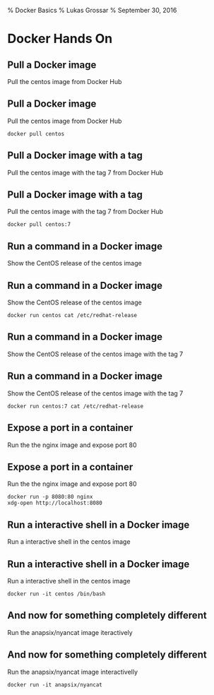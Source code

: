 % Docker Basics
% Lukas Grossar
% September 30, 2016

# Docker Hands On

## Pull a Docker image

Pull the centos image from Docker Hub

## Pull a Docker image

Pull the centos image from Docker Hub

    docker pull centos

## Pull a Docker image with a tag

Pull the centos image with the tag 7 from Docker Hub

## Pull a Docker image with a tag

Pull the centos image with the tag 7 from Docker Hub

    docker pull centos:7

## Run a command in a Docker image

Show the CentOS release of the centos image

## Run a command in a Docker image

Show the CentOS release of the centos image

    docker run centos cat /etc/redhat-release

## Run a command in a Docker image

Show the CentOS release of the centos image with the tag 7

## Run a command in a Docker image

Show the CentOS release of the centos image with the tag 7

    docker run centos:7 cat /etc/redhat-release

## Expose a port in a container

Run the the nginx image and expose port 80

## Expose a port in a container

Run the the nginx image and expose port 80

    docker run -p 8080:80 nginx
    xdg-open http://localhost:8080

## Run a interactive shell in a Docker image

Run a interactive shell in the centos image

## Run a interactive shell in a Docker image

Run a interactive shell in the centos image

    docker run -it centos /bin/bash

## And now for something completely different

Run the anapsix/nyancat image iteractively

## And now for something completely different

Run the anapsix/nyancat image interactivelly

    docker run -it anapsix/nyancat
